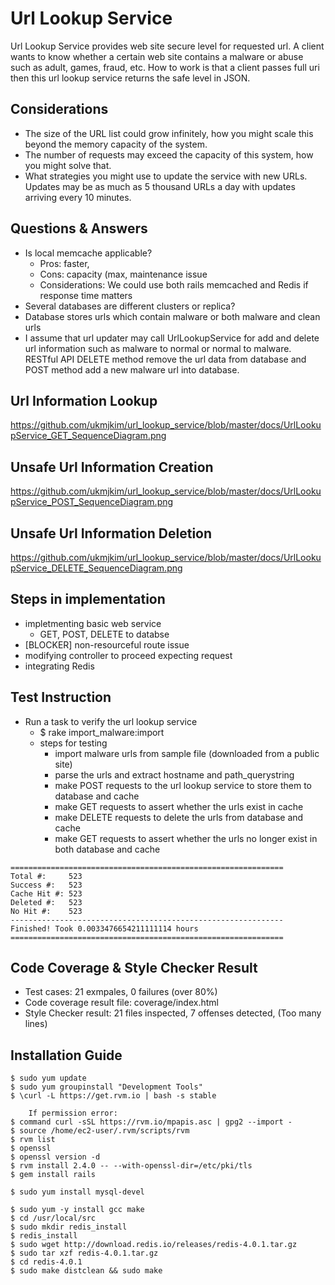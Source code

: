 # Url Lookup Service

Url Lookup Service provides web site secure level for requested url. A client wants to know whether a certain web site contains a malware or abuse such as adult, games, fraud, etc. How to work is that a client passes full uri then this url lookup service returns the safe level in JSON.

## Considerations
* The size of the URL list could grow infinitely, how you might scale this beyond the memory capacity of the system.
* The number of requests may exceed the capacity of this system, how you might solve that.
* What strategies you might use to update the service with new URLs. Updates may be as much as 5 thousand URLs a day with updates arriving every 10 minutes.


## Questions & Answers
- Is local memcache applicable?
  - Pros: faster, 
  - Cons: capacity (max, maintenance issue
  - Considerations: We could use both rails memcached and Redis if response time matters
- Several databases are different clusters or replica?
- Database stores urls which contain malware or both malware and clean urls
- I assume that url updater may call UrlLookupService for add and delete url information such as malware to normal or normal to malware. RESTful API DELETE method remove the url data from database and POST method add a new malware url into database.




## Url Information Lookup
https://github.com/ukmjkim/url_lookup_service/blob/master/docs/UrlLookupService_GET_SequenceDiagram.png


## Unsafe Url Information Creation
https://github.com/ukmjkim/url_lookup_service/blob/master/docs/UrlLookupService_POST_SequenceDiagram.png

## Unsafe Url Information Deletion
https://github.com/ukmjkim/url_lookup_service/blob/master/docs/UrlLookupService_DELETE_SequenceDiagram.png


## Steps in implementation
- impletmenting basic web service
    - GET, POST, DELETE to databse
- [BLOCKER] non-resourceful route issue
- modifying controller to proceed expecting request
- integrating Redis


## Test Instruction
- Run a task to verify the url lookup service
    - $ rake import_malware:import
    - steps for testing
      - import malware urls from sample file (downloaded from a public site)
      - parse the urls and extract hostname and path_querystring 
      - make POST requests to the url lookup service to store them to database and cache
      - make GET requests to assert whether the urls exist in cache
      - make DELETE requests to delete the urls from database and cache
      - make GET requests to assert whether the urls no longer exist in both database and cache

```
=============================================================
Total #:     523
Success #:   523
Cache Hit #: 523
Deleted #:   523
No Hit #:    523
-------------------------------------------------------------
Finished! Took 0.0033476654211111114 hours
=============================================================
```

## Code Coverage & Style Checker Result
- Test cases: 21 exmpales, 0 failures (over 80%)
- Code coverage result file: coverage/index.html
- Style Checker result: 21 files inspected, 7 offenses detected, (Too many lines)

## Installation Guide
```
$ sudo yum update
$ sudo yum groupinstall "Development Tools"
$ \curl -L https://get.rvm.io | bash -s stable

	If permission error: 
$ command curl -sSL https://rvm.io/mpapis.asc | gpg2 --import -
$ source /home/ec2-user/.rvm/scripts/rvm
$ rvm list
$ openssl
$ openssl version -d
$ rvm install 2.4.0 -- --with-openssl-dir=/etc/pki/tls
$ gem install rails

$ sudo yum install mysql-devel

$ sudo yum -y install gcc make
$ cd /usr/local/src
$ sudo mkdir redis_install
$ redis_install
$ sudo wget http://download.redis.io/releases/redis-4.0.1.tar.gz
$ sudo tar xzf redis-4.0.1.tar.gz
$ cd redis-4.0.1
$ sudo make distclean && sudo make
```
